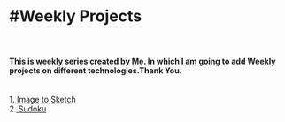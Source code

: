 <h1><b>#Weekly Projects</b></h1><br>
<h4>This is weekly series created by Me. In which I am going to add Weekly projects on different technologies.Thank You.</h4><br>
1.<a href="https://github.com/Manavjangid/Image-to-Sketch"> Image to Sketch</a><br>
2.<a href="https://github.com/Manavjangid/Sudoku"> Sudoku</a>
